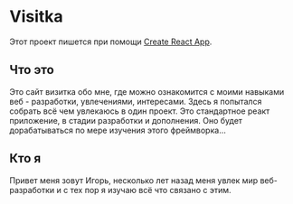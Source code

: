 # Visitka 

Этот проект пишется при помощи [Create React App](https://github.com/facebook/create-react-app).

## Что это
Это сайт визитка обо мне, где можно ознакомится с моими навыками веб - разработки, увлечениями, интересами. Здесь я попытался собрать всё чем увлекаюсь в один проект. Это стандартное реакт приложение, в стадии разработки и дополнения. Оно будет дорабатываться по мере изучения этого фреймворка…

## Кто я 
Привет меня зовут Игорь, несколько лет назад меня увлек мир веб-разработки и с тех пор я изучаю всё что связано с этим.

